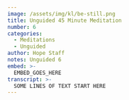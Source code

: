 ```yaml
---
image: /assets/img/kl/be-still.png
title: Unguided 45 Minute Meditation
number: 6
categories:
  - Meditations
  - Unguided
author: Hope Staff
notes: Unguided 6
embed: >-
  EMBED_GOES_HERE
transcript: >-
  SOME LINES OF TEXT START HERE
---
```


